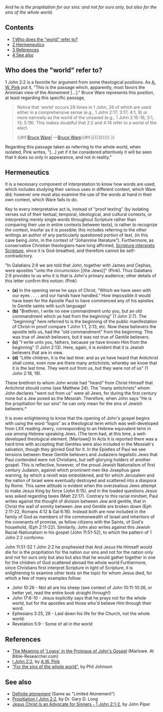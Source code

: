 *And he is the propitiation for our sins: and not for ours only, but also for the sins of the whole world.*

## Contents

-   [1 Who does the "world" refer to?](#Who_does_the_.22world.22_refer_to.3F)
-   [2 Hermeneutics](#Hermeneutics)
-   [3 References](#References)
-   [4 See also](#See_also)

## Who does the "world" refer to?

1 John 2:2 is a favorite for argument from some theological
positions. As [A. W. Pink](A._W._Pink "A. W. Pink") put it, "This
is the passage which, apparently, most favors the Arminian view of
the Atonement [...]." Bruce Ware represents this position, at least
regarding this specific passage,

> Notice that ‘world’ occurs 28 times in 1 John, 26 of which are used
> either in a comprehensive sense (e.g., 1 John 2:17; 3:17; 4:1, 9)
> or more narrowly as the world of the unsaved (e.g., 1 John 2:15-16;
> 3:1, 13; 5:19). This makes doubtful that 2:2 and 4:14 refer to a
> world of the elect.
> 
> {{\#if:[Bruce Ware](Bruce_Ware "Bruce Ware")|
> —[Bruce Ware](Bruce_Ware "Bruce Ware"){{\#if:|*{{{3}}}*}}
> }}

Regarding this passage taken as referring to the whole world, when
isolated, Pink writes, "[...] yet if it be considered attentively
it will be seen that it does so only in appearance, and not in
reality."

## Hermeneutics

It is a necessary component of interpretation to know how words are
used, which includes studying their various uses in different
context, which Ware did; however one must also examine the use of
the words at hand in their own context, which Ware fails to do.

Key to every interpretative act is, instead of “proof texting” (by
isolating verses out of their textual, temporal, ideological, and
cultural contexts, or interpreting merely single words throughout
Scripture rather than comparing their use in entire contexts
between texts), is rather to recognize the context, insofar as it
is possible; this includes referring to the other writings an
author of any particularly questioned portion of text, (in this
case being John, in the context of “Johannine literature”).
Furthermore, as conservative Christian theologians have long
affirmed,
[Scripture interprets Scripture](Analogy_of_faith "Analogy of faith"),
since it is God-breathed, and therefore cannot be
self-contradictory.

"In Galatians 2:9 we are told that John, together with James and
Cephas, were apostles "unto the circumcision [(the Jews)]" (Pink).
Thus Galatians 2:9 provides to us who it is that is John's primary
audience; other details of this letter confirm this notion: (Pink)

-   **(a)** In the opening verse he says of Christ, "Which we have
    seen with our eyes . . . . and our hands have handled." How
    impossible it would have been for the Apostle Paul to have
    commenced any of his epistles to Gentile saints with such language!
-   **(b)** "Brethren, I write no new commandment unto you, but an
    old commandment which ye had from the beginning" (1 John 2:7). The
    "beginning" here referred to is the beginning of the public
    manifestation of Christ-in proof compare 1 John 1:1, 2:13, etc. Now
    these believers the apostle tells us, had the "old commandment"
    from the beginning. This was true of Jewish believers, but it was
    not true of Gentile believers.
-   **(c)** "I write unto you, fathers, because ye have known Him
    from the beginning" (1 John 2:13). Here, again, it is evident that
    it is Jewish believers that are in view.
-   **(d)** "Little children, it is the last time: and as ye have
    heard that Antichrist shall come, even now are there many
    antichrists; whereby we know that it is the last time. They went
    out from us, but they were not of us" (1 John 2:18, 19).

These brethren to whom John wrote had "heard" from Christ Himself
that Antichrist should come (see Matthew 24). The "many
antichrists" whom John declares "went out from us" were all Jews,
for during the first century none but a Jew posed as the Messiah.
Therefore, when John says "He is the propitiation for our sins" he
can only mean for the sins of Jewish believers.\*

It is even enlightening to know that the opening of John's gospel
begins with using the word “logos” as a theological term which was
well-developed from LXX reading Jewry, corresponding to an Hebrew
equivalent term in use among Hebrew speaking Jews. (The term had,
at this time, a well-developed theological element. [Marlowe]) In
Acts it is reported there was a hard time with accepting that
Gentiles were also included in the Messiah's salvation, though they
gloried God for it. In the Epistles of Paul we see tensions between
these Gentile believers and Judaizers-legalistic Jews that Paul
contended were not Christians, but self-glorying holders of another
gospel. This is reflective, however, of the proud Jewish
Nationalism of first century Judaism, against which prominent men
like Josephus gave warning, by which a revolt was emboldened, and
for which Jerusalem and the nation of Israel were eventually
destroyed and scattered into a diaspora by Rome. This same attitude
is evident when the overzealous Jews attempt to make Jesus King by
force (John 6:15), and in the loaded questions Jesus was asked
regarding taxes (Matt 22:17). Contrary to this racial mindset, Paul
writes against the thought of division between Jew and gentile,
that in Christ the wall of enmity between Jew and Gentile are
broken down (Eph 2:11-22, Romans 4:12 & Gal 6:16). Instead both are
now included in the family of God as members of the commonwealth of
Israel and inheritors of the covenants of promise, as fellow
citizens with the Saints, of God's household, (Eph 2:11-22).
Similarily, John also writes against this Jewish Racial-Nationalism
in his gospel (John 11:51-52), to which the pattern of 1 John 2:2
conforms:

John 11:51-52
1 John 2:2
he prophesied that
And
Jesus
He Himself
would die for
is the propitiation for
the nation
our sins
and not for the nation only
and not for ours only
but also
but also
that he would gather together in one
for
the children of God scattered abroad
the whole world
Furthermore, since Christians first interpret Scripture in light of
Scripture, it is enlightening to examine other texts on the topic
for whom Jesus died, for which a few of many examples follow:

-   John 10:26 - Not all are his sheep (see context of John
    10:11-10:26, or better yet, read the entire book straight through!)
-   John 17:6-10 - Jesus explicitly says that he prays not for the
    whole world, but for the apostles and those who'd believe Him
    through their word.
-   Ephesians 5:25, 26 - Laid down his life for the Church, not the
    whole world:
-   Revelation 5:9 - Some of all in the world

## References

-   [The Meaning of 'Logos' in the Prologue of John's Gospel](http://www.bible-researcher.com/logos.html)
    (Marlowe. At Bible-Researcher.com)
-   [I John 2:2](http://grace-for-today.com/33.htm), by
    [A.W. Pink](A.W._Pink "A.W. Pink")
-   ["For the sins of the whole world"](http://phillipjohnson.blogspot.com/2005/06/for-sins-of-whole-world.html),
    by Phil Johnson

## See also

-   [Definite atonement](Definite_atonement "Definite atonement")
    (Same as "Limited Atonement")
-   [Propitiation I John 2:2](http://www.the-highway.com/1Jh2.2.html),
    by Dr. Gary D. Long
-   [Jesus Christ Is an Advocate for Sinners - 1 John 2:1-2](http://desiringgod.org/library/sermons/85/021085.html),
    by John Piper



